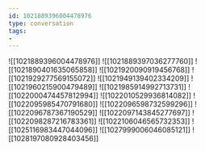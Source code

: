 ```yaml
---
id: 1021889396004478976
type: conversation
tags:
- 
---
```

![[1021889396004478976]]
![[1021889397036277760]]
![[1021890401635065858]]
![[1021920090919456768]]
![[1021929277569155072]]
![[1021949139402334209]]
![[1021960215900479489]]
![[1021985914992713731]]
![[1022000474457812994]]
![[1022010529936814082]]
![[1022095985470791680]]
![[1022096598732599296]]
![[1022096787367190529]]
![[1022097143845277697]]
![[1022098287216783361]]
![[1022106046565732353]]
![[1025116983447044096]]
![[1027999006046085121]]
![[1028197080928403456]]

